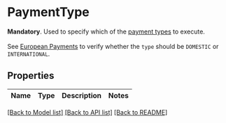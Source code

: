 # PaymentType

__Mandatory__. Used to specify which of the [payment types](https://docs.yapily.com/guides/payments/payment-execution/#payment-types) to execute.<br><br>See [European Payments](https://docs.yapily.com/knowledge/european_payments/) to verify whether the `type` should be `DOMESTIC` or `INTERNATIONAL`.
## Properties
Name | Type | Description | Notes
------------ | ------------- | ------------- | -------------

[[Back to Model list]](../README.md#documentation-for-models) [[Back to API list]](../README.md#documentation-for-api-endpoints) [[Back to README]](../README.md)



